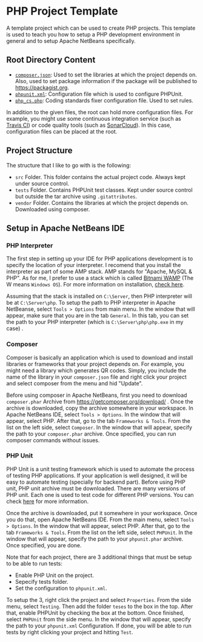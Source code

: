 # PHP Project Template
A template project which can be used to create PHP projects. This template is used to teach you how to setup a PHP development environment in general and to setup Apache NetBeans specifically.

## Root Directory Content

* [`composer.json`](https://github.com/usernane/php-template/composer.json): Used to set the libraries at which the project depends on. Also, used to set package information if the package will be published to https://packagist.org.
* [`phpunit.xml`](https://github.com/usernane/php-template/phpunit.xml): Configuration file which is used to configure PHPUnit.
* [`php_cs.php`](https://github.com/usernane/php-template/php_cs.php): Coding standards fixer configuration file. Used to set rules.

In addition to the given files, the root can hold more configuration files. For example, you might use some continuous integration service (such as [Travis CI](travis-ci.com)) or code quality tools (such as [SonarCloud](sonarcloud.io)). In this case, configuration files can be placed at the root.

## Project Structure

The structure that I like to go with is the following:
* `src` Folder. This folder contains the actual project code. Always kept under source control.
* `tests` Folder. Contains PHPUnit test classes. Kept under source control but outside the tar archive using `.gitattributes`.
* `vendor` Folder. Contains the libraries at which the project depends on. Downloaded using composer.

## Setup in Apache NetBeans IDE

### PHP Interpreter

The first step in setting up your IDE for PHP applications development is to specify the location of your interpreter. I recomend that you install the interpreter as part of some AMP stack. AMP stands for "Apache, MySQL & PHP". As for me, I prefer to use a stack which is called [Bitnami WAMP](https://bitnami.com/stack/wamp/installer) (The W means `Windows OS`). For more information on installation, [check here](https://webfiori.com/learn/installation#downloading-wamp-stack).

Assuming that the stack is installed on `C:\Server`, then PHP interpreter will be at `C:\Server\php`. To setup the path to PHP interpreter in Apache NetBeanse, select `Tools > Options` from main menu. In the window that will appear, make sure that you are in the tab `General`. In this tab, you can set the path to your PHP interpreter (which is `C:\Server\php\php.exe` in my case) . 

### Composer

Composer is basically an application which is used to download and install libraries or frameworks that your project depends on. For example, you might need a library which generates QR codes. Simply, you include the name of the library in your `composer.json` file and right click your project and select composer from the menu and hid "Update".

Before using composer in Apache NetBeans, first you need to download `composer.phar` Archive from https://getcomposer.org/download/ . Once the archive is downloaded, copy the archive somewhere in your workspace. In Apache NetBeans IDE, select `Tools > Options`. In the window that will appear, select PHP. After that, go to the tab `Frameworks & Tools`. From the list on the left side, select `Composer`. In the window that will appear, specify the path to your `composer.phar` archive. Once specified, you can run composer commands without issues.

### PHP Unit

PHP Unit is a unit testing framework which is used to automate the process of testing PHP applications. If your application is well designed, it will be easy to automate testing (specially for backend part). Before using PHP unit, PHP unit archive must be downloaded. There are many versions of PHP unit. Each one is used to test code for different PHP versions. You can check [here](https://phpunit.de/getting-started/phpunit-9.html) for more information.

Once the archive is downloaded, put it somewhere in your workspace. Once you do that, open Apache NetBeans IDE. From the main menu, select `Tools > Options`. In the window that will appear, select PHP. After that, go to the tab `Frameworks & Tools`. From the list on the left side, select `PHPUnit`. In the window that will appear, specify the path to your `phpunit.phar` archive. Once specified, you are done.

Note that for each project, there are 3 additional things that must be setup to be able to run tests:

* Enable PHP Unit on the project.
* Sepecify tests folder.
* Set the configuration to `phpunit.xml`.

To setup the 3, right click the project and select `Properties`. From the side menu, select `Testing`. Then add the folder `teses` to the box in the top. After that, enable PHPUnit by checking the box at the bottom. Once finished, select `PHPUnit` from the side menu. In the window that will appear, specify the path to your `phpunit.xml` Configuration. If done, you will be able to run tests by right clicking your project and hitting `Test`.



